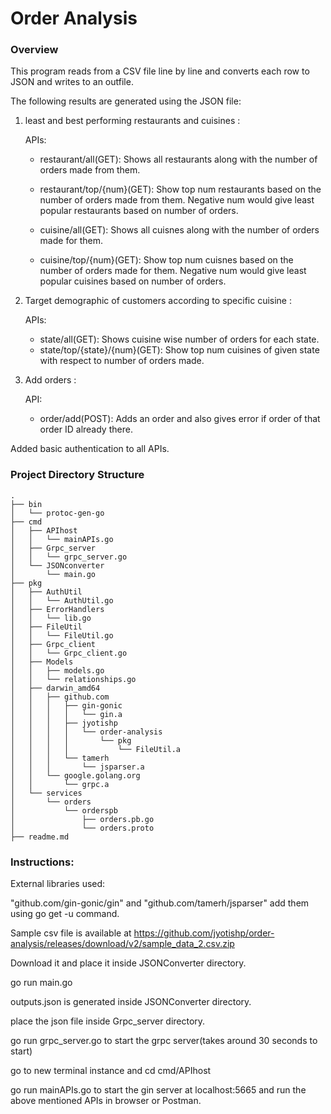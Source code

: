 # Order Analysis

### Overview

This program reads from a CSV file line by line and converts each row to JSON and writes to an outfile.

The following results are generated using the JSON file:

1. least and best performing restaurants and cuisines :

    APIs:
    
    - restaurant/all(GET):  Shows all restaurants along with the number of orders made from them.
    
    - restaurant/top/{num}(GET): Show top num restaurants based on the number of orders made from them. Negative num would give least popular restaurants based on number of orders.
    
    - cuisine/all(GET): Shows all cuisnes along with the number of orders made for them.
    - cuisine/top/{num}(GET): Show top num cuisnes based on the number of orders made for them. Negative num would give least popular cuisines based on number of orders.
    
    
2. Target demographic of customers according to specific cuisine :

    APIs:
    
    - state/all(GET): Shows cuisine wise number of orders for each state.
    - state/top/{state}/{num}(GET): Show top num cuisines of given state with respect to number of orders made.
    
3. Add orders :
    
    API:
    
    - order/add(POST): Adds an order and also gives error if order of that order ID already there.
    
Added basic authentication to all APIs.

### Project Directory Structure
```
.
├── bin
│   └── protoc-gen-go
├── cmd
│   ├── APIhost
│   │   └── mainAPIs.go
│   ├── Grpc_server
│   │   └── grpc_server.go
│   └── JSONconverter
│       └── main.go
├── pkg
│   ├── AuthUtil
│   │   └── AuthUtil.go
│   ├── ErrorHandlers
│   │   └── lib.go
│   ├── FileUtil
│   │   └── FileUtil.go
│   ├── Grpc_client
│   │   └── Grpc_client.go
│   ├── Models
│   │   ├── models.go
│   │   └── relationships.go
│   ├── darwin_amd64
│   │   ├── github.com
│   │   │   ├── gin-gonic
│   │   │   │   └── gin.a
│   │   │   ├── jyotishp
│   │   │   │   └── order-analysis
│   │   │   │       └── pkg
│   │   │   │           └── FileUtil.a
│   │   │   └── tamerh
│   │   │       └── jsparser.a
│   │   └── google.golang.org
│   │       └── grpc.a
│   └── services
│       └── orders
│           └── orderspb
│               ├── orders.pb.go
│               └── orders.proto
├── readme.md
```

### Instructions:

External libraries used:

"github.com/gin-gonic/gin" and "github.com/tamerh/jsparser" add them using go get -u command.

Sample csv file is available at https://github.com/jyotishp/order-analysis/releases/download/v2/sample_data_2.csv.zip

Download it and place it inside JSONConverter directory.

go run main.go

outputs.json is generated inside JSONConverter directory.

place the json file inside Grpc_server directory.

go run grpc_server.go to start the grpc server(takes around 30 seconds to start)

go to new terminal instance and cd cmd/APIhost

go run mainAPIs.go to start the gin server at localhost:5665 and run the above mentioned APIs in browser or Postman.


